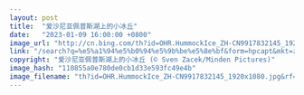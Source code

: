 ```yaml
---
layout: post
title:  "爱沙尼亚佩普斯湖上的小冰丘"
date:   "2023-01-09 16:00:00 +0800"
image_url: "http://cn.bing.com/th?id=OHR.HummockIce_ZH-CN9917832145_1920x1080.jpg&rf=LaDigue_1920x1080.jpg&pid=hp"
link: "/search?q=%e5%a1%94%e5%b0%94%e5%9b%be%e5%8e%bf&form=hpcapt&mkt=zh-cn"
copyright: "爱沙尼亚佩普斯湖上的小冰丘 (© Sven Zacek/Minden Pictures)"
image_hash: "110855a0e780de0cb1d33e593fc49e4b"
image_filename: "th?id=OHR.HummockIce_ZH-CN9917832145_1920x1080.jpg&rf=LaDigue_1920x1080.jpg&pid=hp"
---
```

